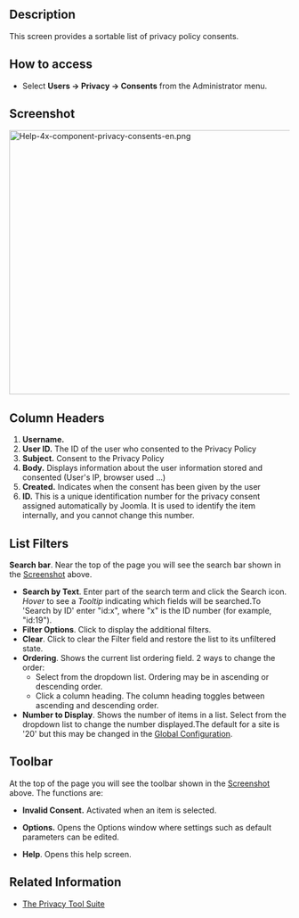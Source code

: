<!-- Filename: Help4.x:Privacy:_Consents / Display title: Privacy: Consents -->

## Description

This screen provides a sortable list of privacy policy consents.

## How to access

- Select **Users **→** Privacy **→** Consents** from the Administrator
  menu.

## Screenshot

<img
src="https://docs.joomla.org/images/thumb/c/cb/Help-4x-component-privacy-consents-en.png/800px-Help-4x-component-privacy-consents-en.png"
decoding="async"
srcset="https://docs.joomla.org/images/thumb/c/cb/Help-4x-component-privacy-consents-en.png/1200px-Help-4x-component-privacy-consents-en.png 1.5x, https://docs.joomla.org/images/c/cb/Help-4x-component-privacy-consents-en.png 2x"
data-file-width="1278" data-file-height="758" width="800" height="474"
alt="Help-4x-component-privacy-consents-en.png" />

## Column Headers

1.  **Username.**
2.  **User ID.** The ID of the user who consented to the Privacy Policy
3.  **Subject.** Consent to the Privacy Policy
4.  **Body.** Displays information about the user information stored and
    consented (User's IP, browser used ...)
5.  **Created.** Indicates when the consent has been given by the user
6.  **ID.** This is a unique identification number for the privacy
    consent assigned automatically by Joomla. It is used to identify the
    item internally, and you cannot change this number.

## List Filters

**Search bar**. Near the top of the page you will see the search bar
shown in the [Screenshot](#screenshot) above.

- **Search by Text**. Enter part of the search term and click the Search
  icon. *Hover* to see a *Tooltip* indicating which fields will be
  searched.To 'Search by ID' enter "id:x", where "x" is the ID number
  (for example, "id:19").
- **Filter Options**. Click to display the additional filters.
- **Clear**. Click to clear the Filter field and restore the list to its
  unfiltered state.
- **Ordering**. Shows the current list ordering field. 2 ways to change
  the order:
  - Select from the dropdown list. Ordering may be in ascending or
    descending order.
  - Click a column heading. The column heading toggles between ascending
    and descending order.
- **Number to Display**. Shows the number of items in a list. Select
  from the dropdown list to change the number displayed.The default for
  a site is '20' but this may be changed in the [Global
  Configuration](https://docs.joomla.org/Help4.x:Site_Global_Configuration/en#defaultlistlimit "Help4.x:Site Global Configuration/en").

## Toolbar

At the top of the page you will see the toolbar shown in the
[Screenshot](#Screenshot) above. The functions are:

- **Invalid Consent.** Activated when an item is selected.

<!-- -->

- **Options.** Opens the Options window where settings such as default
  parameters can be edited.

<!-- -->

- **Help**. Opens this help screen.

## Related Information

- [The Privacy Tool
  Suite](https://docs.joomla.org/J3.x:Privacy/en "J3.x:Privacy/en")

